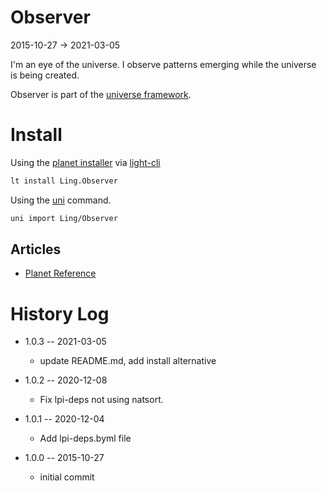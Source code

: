 Observer
============
2015-10-27 -> 2021-03-05



I'm an eye of the universe.
I observe patterns emerging while the universe is being created.


Observer is part of the [universe framework](https://github.com/karayabin/universe-snapshot).


Install
==========
Using the [planet installer](https://github.com/lingtalfi/Light_PlanetInstaller) via [light-cli](https://github.com/lingtalfi/Light_Cli)
```bash
lt install Ling.Observer
```

Using the [uni](https://github.com/lingtalfi/universe-naive-importer) command.
```bash
uni import Ling/Observer
```

Articles
-------------

- [Planet Reference](https://github.com/lingtalfi/Observer/blob/master/article/article.planetReference.eng.md)


History Log
===============

- 1.0.3 -- 2021-03-05

    - update README.md, add install alternative

- 1.0.2 -- 2020-12-08

    - Fix lpi-deps not using natsort.

- 1.0.1 -- 2020-12-04

    - Add lpi-deps.byml file

- 1.0.0 -- 2015-10-27

    - initial commit
